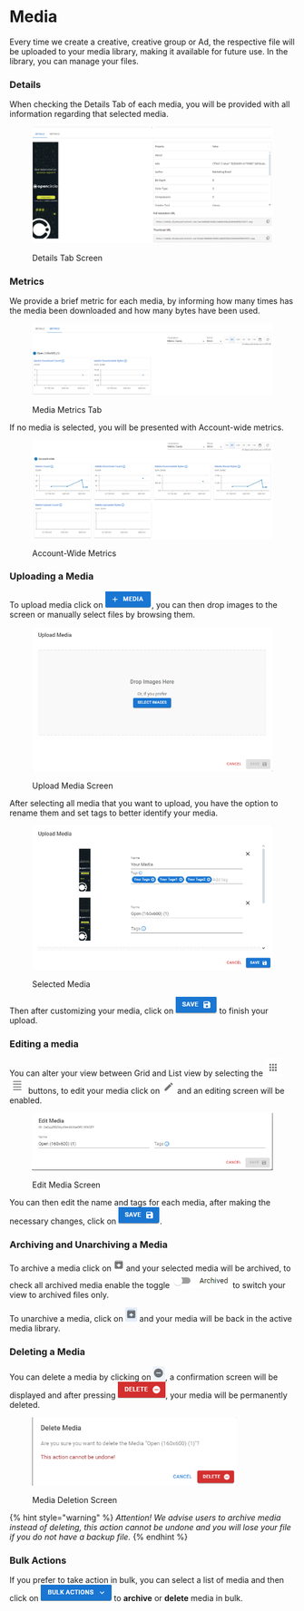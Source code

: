 # Media

Every time we create a creative, creative group or Ad, the respective file will be uploaded to your media library, making it available for future use. In the library, you can manage your files.

### Details

When checking the Details Tab of each media, you will be provided with all information regarding that selected media.

<figure><img src="../.gitbook/assets/image (16).png" alt=""><figcaption><p>Details Tab Screen</p></figcaption></figure>

### Metrics

We provide a brief metric for each media, by informing how many times has the media been downloaded and how many bytes have been used.

<figure><img src="../.gitbook/assets/image (17).png" alt=""><figcaption><p>Media Metrics Tab</p></figcaption></figure>

If no media is selected, you will be presented with Account-wide metrics.

<figure><img src="../.gitbook/assets/image (19).png" alt=""><figcaption><p>Account-Wide Metrics</p></figcaption></figure>

### Uploading a Media

To upload media click on <img src="../.gitbook/assets/image.png" alt="Upload Media" data-size="line">, you can then drop images to the screen or manually select files by browsing them.

<figure><img src="../.gitbook/assets/image (1).png" alt="" width="539"><figcaption><p>Upload Media Screen</p></figcaption></figure>

After selecting all media that you want to upload, you have the option to rename them and set tags to better identify your media.

<figure><img src="../.gitbook/assets/image (2).png" alt="" width="539"><figcaption><p>Selected Media</p></figcaption></figure>

Then after customizing your media, click on <img src="../.gitbook/assets/image (3).png" alt="Save" data-size="line"> to finish your upload.

### Editing a media

You can alter your view between Grid and List view by selecting the <img src="../.gitbook/assets/image (5).png" alt="Grid View" data-size="line"> <img src="../.gitbook/assets/image (6).png" alt="List View" data-size="line"> buttons, to edit your media click on <img src="../.gitbook/assets/image (7).png" alt="" data-size="line"> and an editing screen will be enabled.

<figure><img src="../.gitbook/assets/image (8).png" alt=""><figcaption><p>Edit Media Screen</p></figcaption></figure>

You can then edit the name and tags for each media, after making the necessary changes, click on  <img src="../.gitbook/assets/image (3).png" alt="Save" data-size="line">.

### Archiving and Unarchiving a Media

To archive a media click on <img src="../.gitbook/assets/image (9).png" alt="Archive" data-size="line"> and your selected media will be archived, to check all archived media enable the toggle <img src="../.gitbook/assets/image (10).png" alt="" data-size="line"> to switch your view to archived files only.

To unarchive a media, click on <img src="../.gitbook/assets/image (11).png" alt="Unarchive" data-size="line"> and your media will be back in the active media library.

### Deleting a Media

You can delete a media by clicking on <img src="../.gitbook/assets/image (12).png" alt="Delete" data-size="line">, a confirmation screen will be displayed and after pressing ![](<../.gitbook/assets/image (14).png>), your media will be permanently deleted.

<figure><img src="../.gitbook/assets/image (13).png" alt="" width="361"><figcaption><p>Media Deletion Screen</p></figcaption></figure>

{% hint style="warning" %}
_Attention! We advise users to archive media instead of deleting, this action cannot be undone and you will lose your file if you do not have a backup file._
{% endhint %}

### Bulk Actions

If you prefer to take action in bulk, you can select a list of media and then click on <img src="../.gitbook/assets/image (15).png" alt="Bulk Actions" data-size="line"> to **archive** or **delete** media in bulk.
